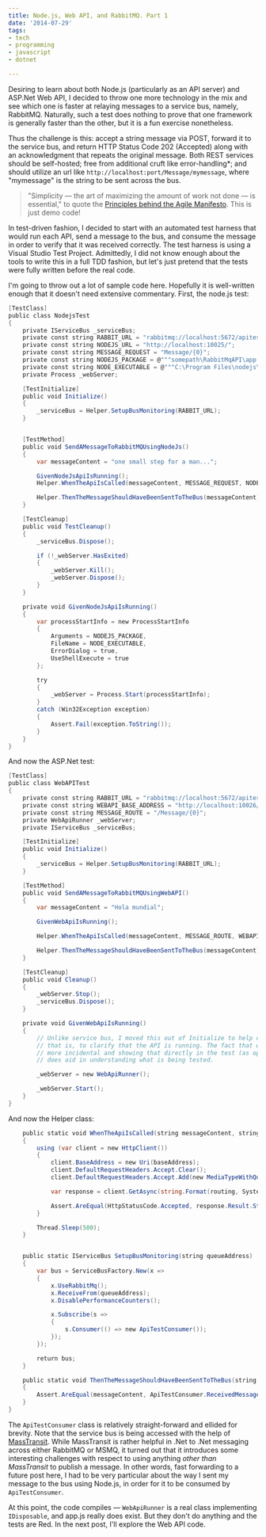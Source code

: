 ```yaml
---
title: Node.js, Web API, and RabbitMQ. Part 1
date: '2014-07-29'
tags:
- tech
- programming
- javascript
- dotnet

---
```


Desiring to learn about both Node.js (particularly as an API server) and ASP.Net
Web API, I decided to throw one more technology in the mix and see which one is
faster at relaying messages to a service bus, namely, RabbitMQ. Naturally, such
a test does nothing to prove that one framework is generally faster than the
other, but it is a fun exercise nonetheless.

Thus the challenge is this: accept a string message via POST, forward it to the
service bus, and return HTTP Status Code 202 (Accepted) along with an
acknowledgment that repeats the original message. Both REST services should be
self-hosted; free from additional cruft like error-handling*; and should utilize
an url like `http://localhost:port/Message/mymessage`, where "mymessage" is the
string to be sent across the bus.

<!-- truncate -->

> "Simplicity &mdash; the art of maximizing the amount of work not done &mdash;
> is essential," to quote the [Principles behind the Agile
> Manifesto](https://agilemanifesto.org/principles.html). This is just demo
> code!

In test-driven fashion, I decided to start with an automated test harness that
would run each API, send a message to the bus, and consume the message in order
to verify that it was received correctly. The test harness is using a Visual
Studio Test Project. Admittedly, I did not know enough about the tools to write
this in a full TDD fashion, but let's just pretend that the tests were fully
written before the real code.

I'm going to throw out a lot of sample code here. Hopefully it is well-written
enough that it doesn't need extensive commentary. First, the node.js test:

```csharp
[TestClass]
public class NodejsTest
{
    private IServiceBus _serviceBus;
    private const string RABBIT_URL = "rabbitmq://localhost:5672/apitest_webapi";
    private const string NODEJS_URL = "http://localhost:10025/";
    private const string MESSAGE_REQUEST = "Message/{0}";
    private const string NODEJS_PACKAGE = @"""somepath\RabbitMqAPI\app.js""";
    private const string NODE_EXECUTABLE = @"""C:\Program Files\nodejs\node.exe""";
    private Process _webServer;

    [TestInitialize]
    public void Initialize()
    {
        _serviceBus = Helper.SetupBusMonitoring(RABBIT_URL);
    }


    [TestMethod]
    public void SendAMessageToRabbitMQUsingNodeJs()
    {
        var messageContent = "one small step for a man...";

        GivenNodeJsApiIsRunning();
        Helper.WhenTheApiIsCalled(messageContent, MESSAGE_REQUEST, NODEJS_URL);

        Helper.ThenTheMessageShouldHaveBeenSentToTheBus(messageContent);
    }

    [TestCleanup]
    public void TestCleanup()
    {
        _serviceBus.Dispose();

        if (!_webServer.HasExited)
        {
            _webServer.Kill();
            _webServer.Dispose();
        }
    }

    private void GivenNodeJsApiIsRunning()
    {
        var processStartInfo = new ProcessStartInfo
        {
            Arguments = NODEJS_PACKAGE,
            FileName = NODE_EXECUTABLE,
            ErrorDialog = true,
            UseShellExecute = true
        };

        try
        {
            _webServer = Process.Start(processStartInfo);
        }
        catch (Win32Exception exception)
        {
            Assert.Fail(exception.ToString());
        }
    }
}
```

And now the ASP.Net test:

```csharp
[TestClass]
public class WebAPITest
{
    private const string RABBIT_URL = "rabbitmq://localhost:5672/apitest_webapi";
    private const string WEBAPI_BASE_ADDRESS = "http://localhost:10026/";
    private const string MESSAGE_ROUTE = "/Message/{0}";
    private WebApiRunner _webServer;
    private IServiceBus _serviceBus;

    [TestInitialize]
    public void Initialize()
    {
        _serviceBus = Helper.SetupBusMonitoring(RABBIT_URL);
    }

    [TestMethod]
    public void SendAMessageToRabbitMQUsingWebAPI()
    {
        var messageContent = "Hola mundial";

        GivenWebApiIsRunning();

        Helper.WhenTheApiIsCalled(messageContent, MESSAGE_ROUTE, WEBAPI_BASE_ADDRESS);

        Helper.ThenTheMessageShouldHaveBeenSentToTheBus(messageContent);
    }

    [TestCleanup]
    public void Cleanup()
    {
        _webServer.Stop();
        _serviceBus.Dispose();
    }

    private void GivenWebApiIsRunning()
    {
        // Unlike service bus, I moved this out of Initialize to help clarify the essential test conditions -
        // that is, to clarify that the API is running. The fact that we're monitoring the bus is a little
        // more incidental and showing that directly in the test (as opposed ot the Initialize() method)
        // does aid in understanding what is being tested.

        _webServer = new WebApiRunner();

        _webServer.Start();
    }
}
```

And now the Helper class:

```csharp
    public static void WhenTheApiIsCalled(string messageContent, string routing, string baseAddress)
    {
        using (var client = new HttpClient())
        {
            client.BaseAddress = new Uri(baseAddress);
            client.DefaultRequestHeaders.Accept.Clear();
            client.DefaultRequestHeaders.Accept.Add(new MediaTypeWithQualityHeaderValue("application/json"));

            var response = client.GetAsync(string.Format(routing, System.Net.WebUtility.UrlEncode(messageContent)));

            Assert.AreEqual(HttpStatusCode.Accepted, response.Result.StatusCode, "expected code 202");
        }

        Thread.Sleep(500);
    }


    public static IServiceBus SetupBusMonitoring(string queueAddress)
    {
        var bus = ServiceBusFactory.New(x =>
        {
            x.UseRabbitMq();
            x.ReceiveFrom(queueAddress);
            x.DisablePerformanceCounters();

            x.Subscribe(s =>
            {
                s.Consumer(() => new ApiTestConsumer());
            });
        });

        return bus;
    }

    public static void ThenTheMessageShouldHaveBeenSentToTheBus(string messageContent)
    {
        Assert.AreEqual(messageContent, ApiTestConsumer.ReceivedMessage, "proper message was not received");
    }
}
```

The `ApiTestConsumer` class is relatively straight-forward and ellided for
brevity. Note that the service bus is being accessed with the help of [MassTransit](http://docs.masstransit-project.com/en/latest/). While
MassTransit is rather helpful in .Net to .Net messaging across either RabbitMQ
or MSMQ, it turned out that it introduces some interesting challenges with
respect to using anything _other than MassTransit_ to publish a message. In
other words, fast forwarding to a future post here, I had to be very particular
about the way I sent my message to the bus using Node.js, in order for it to be
consumed by `ApiTestConsumer`.

At this point, the code compiles &mdash; `WebApiRunner` is a real class
implementing `IDisposable`, and app.js really does exist. But they don't do
anything and the tests are Red. In the next post, I'll explore the Web API code.
